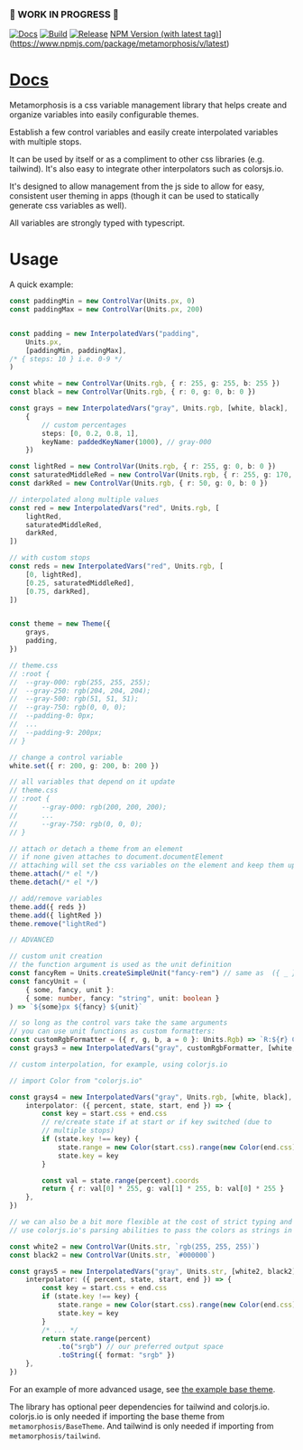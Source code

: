 ### 🚧 WORK IN PROGRESS 🚧
[![Docs](https://github.com/alanscodelog/metamorphosis/workflows/Docs/badge.svg)](https://github.com/alanscodelog/metamorphosis/actions/workflows/docs.yml)
[![Build](https://github.com/alanscodelog/metamorphosis/actions/workflows/build.yml/badge.svg)](https://github.com/alanscodelog/metamorphosis/actions/workflows/build.yml)
[![Release](https://github.com/alanscodelog/metamorphosis/actions/workflows/release.yml/badge.svg)](https://github.com/alanscodelog/metamorphosis/actions/workflows/release.yml)
[NPM Version (with latest tag)](https://img.shields.io/npm/v/metamorphosis/latest)](https://www.npmjs.com/package/metamorphosis/v/latest)


# [Docs](https://alanscodelog.github.io/metamorphosis)

Metamorphosis is a css variable management library that helps create and organize variables into easily configurable themes.

Establish a few control variables and easily create interpolated variables with multiple stops.

It can be used by itself or as a compliment to other css libraries (e.g. tailwind). It's also easy to integrate other interpolators such as colorsjs.io.

It's designed to allow management from the js side to allow for easy, consistent user theming in apps (though it can be used to statically generate css variables as well).

All variables are strongly typed with typescript.

# Usage

A quick example:

```ts
const paddingMin = new ControlVar(Units.px, 0)
const paddingMax = new ControlVar(Units.px, 200)


const padding = new InterpolatedVars("padding",
	Units.px,
	[paddingMin, paddingMax],
/* { steps: 10 } i.e. 0-9 */
)

const white = new ControlVar(Units.rgb, { r: 255, g: 255, b: 255 })
const black = new ControlVar(Units.rgb, { r: 0, g: 0, b: 0 })

const grays = new InterpolatedVars("gray", Units.rgb, [white, black],
	{
		// custom percentages
		steps: [0, 0.2, 0.8, 1],
		keyName: paddedKeyNamer(1000), // gray-000
	})

const lightRed = new ControlVar(Units.rgb, { r: 255, g: 0, b: 0 })
const saturatedMiddleRed = new ControlVar(Units.rgb, { r: 255, g: 170, b: 170 })
const darkRed = new ControlVar(Units.rgb, { r: 50, g: 0, b: 0 })

// interpolated along multiple values
const red = new InterpolatedVars("red", Units.rgb, [
	lightRed,
	saturatedMiddleRed,
	darkRed,
])

// with custom stops
const reds = new InterpolatedVars("red", Units.rgb, [
	[0, lightRed],
	[0.25, saturatedMiddleRed],
	[0.75, darkRed],
])


const theme = new Theme({
	grays,
	padding,
})

// theme.css
// :root {
// 	--gray-000: rgb(255, 255, 255);
// 	--gray-250: rgb(204, 204, 204);
// 	--gray-500: rgb(51, 51, 51);
// 	--gray-750: rgb(0, 0, 0);
// 	--padding-0: 0px;
// 	...
// 	--padding-9: 200px;
// }

// change a control variable
white.set({ r: 200, g: 200, b: 200 })

// all variables that depend on it update
// theme.css
// :root {
//		--gray-000: rgb(200, 200, 200);
//		...
//		--gray-750: rgb(0, 0, 0);
// }

// attach or detach a theme from an element
// if none given attaches to document.documentElement
// attaching will set the css variables on the element and keep them updated
theme.attach(/* el */)
theme.detach(/* el */)

// add/remove variables
theme.add({ reds })
theme.add({ lightRed })
theme.remove("lightRed")

// ADVANCED

// custom unit creation
// the function argument is used as the unit definition
const fancyRem = Units.createSimpleUnit("fancy-rem") // same as  ({ _ }: { _: number }) => `${_}fancy-rem`
const fancyUnit = (
	{ some, fancy, unit }:
	{ some: number, fancy: "string", unit: boolean }
) => `${some}px ${fancy} ${unit}`

// so long as the control vars take the same arguments
// you can use unit functions as custom formatters:
const customRgbFormatter = ({ r, g, b, a = 0 }: Units.Rgb) => `R:${r} G:${g} B:${b} ${a ? `A:${a}` : ""}`
const grays3 = new InterpolatedVars("gray", customRgbFormatter, [white, black])

// custom interpolation, for example, using colorjs.io

// import Color from "colorjs.io"

const grays4 = new InterpolatedVars("gray", Units.rgb, [white, black], {
	interpolator: ({ percent, state, start, end }) => {
		const key = start.css + end.css
		// re/create state if at start or if key switched (due to
		// multiple stops)
		if (state.key !== key) {
			state.range = new Color(start.css).range(new Color(end.css), { space: "srgb" })
			state.key = key
		}

		const val = state.range(percent).coords
		return { r: val[0] * 255, g: val[1] * 255, b: val[0] * 255 }
	},
})

// we can also be a bit more flexible at the cost of strict typing and
// use colorjs.io's parsing abilities to pass the colors as strings in any format

const white2 = new ControlVar(Units.str, `rgb(255, 255, 255)`)
const black2 = new ControlVar(Units.str, `#000000`)

const grays5 = new InterpolatedVars("gray", Units.str, [white2, black2], {
	interpolator: ({ percent, state, start, end }) => {
		const key = start.css + end.css
		if (state.key !== key) {
			state.range = new Color(start.css).range(new Color(end.css), { space: "srgb" })
			state.key = key
		}
		/* ... */
		return state.range(percent)
			.to("srgb") // our preferred output space
			.toString({ format: "srgb" })
	},
})
```

For an example of more advanced usage, see [the example base theme](https://github.com/AlansCodeLog/metamorphosis/blob/master/src/BaseTheme.ts).

The library has optional peer dependencies for tailwind and colorjs.io. colorjs.io is only needed if importing the base theme from `metamorphosis/BaseTheme`. And tailwind is only needed if importing from `metamorphosis/tailwind`.
